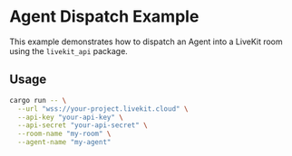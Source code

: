 # Agent Dispatch Example

This example demonstrates how to dispatch an Agent into a LiveKit room using the `livekit_api` package.

## Usage

```bash
cargo run -- \
  --url "wss://your-project.livekit.cloud" \
  --api-key "your-api-key" \
  --api-secret "your-api-secret" \
  --room-name "my-room" \
  --agent-name "my-agent"
```
